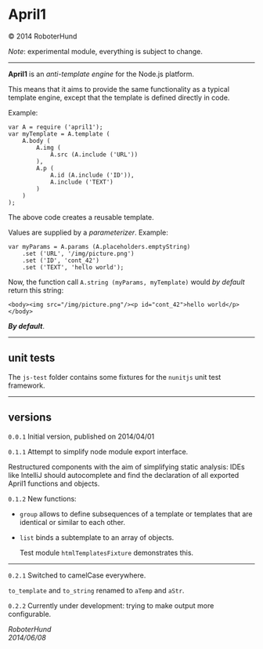 April1
======
&copy; 2014 RoboterHund

_Note_: experimental module, everything is subject to change.

* * *

**April1** is an *anti-template engine* for the Node.js platform.

This means that it aims to provide the same functionality as a typical
template engine, except that the template is defined directly in code.

Example:

	var A = require ('april1');
	var myTemplate = A.template (
		A.body (
			A.img (
				A.src (A.include ('URL'))
			),
			A.p (
				A.id (A.include ('ID')),
				A.include ('TEXT')
			)
		)
	);

The above code creates a reusable template.

Values are supplied by a *parameterizer*. Example:

    var myParams = A.params (A.placeholders.emptyString)
        .set ('URL', '/img/picture.png')
        .set ('ID', 'cont_42')
        .set ('TEXT', 'hello world');

Now, the function call ``A.string (myParams, myTemplate)``
would *by default* return this string:

	<body><img src="/img/picture.png"/><p id="cont_42">hello world</p></body>

***By default***.

* * *

unit tests
----------
The ``js-test`` folder contains some fixtures for the ``nunitjs`` unit test framework.

* * *

versions
--------

``0.0.1``
Initial version, published on 2014/04/01

``0.1.1``
Attempt to simplify node module export interface.

Restructured components with the aim of simplifying static analysis:
IDEs like IntelliJ should autocomplete and find the declaration
of all exported April1 functions and objects.

``0.1.2``
New functions:

* ``group`` allows to define subsequences of a template or templates
that are identical or similar to each other.

* ``list`` binds a subtemplate to an array of objects.

    Test module ``htmlTemplatesFixture`` demonstrates this.

* * *

``0.2.1``
Switched to camelCase everywhere.

`to_template` and `to_string` renamed to `aTemp` and `aStr`.

``0.2.2``
Currently under development: trying to make output more configurable.

*RoboterHund*  
*2014/06/08*

